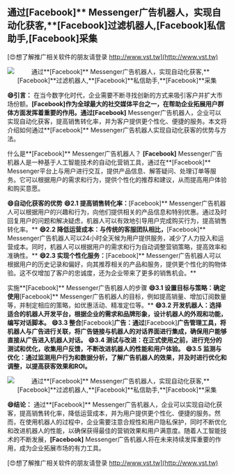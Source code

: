 ## **通过**[Facebook]** Messenger广告机器人，实现自动化获客,**[Facebook]**过滤机器人,**[Facebook]**私信助手,**[Facebook]**采集**

[😍想了解推广相关软件的朋友请登录 http://www.vst.tw](http://www.vst.tw)

 <center><img src="https://vst.tw/MP4/tuiguang/png/3.png" alt="通过**[Facebook]** Messenger广告机器人，实现自动化获客,**[Facebook]**过滤机器人,**[Facebook]**私信助手,**[Facebook]**采集"></center>

**😄引言：**
在当今数字化时代，企业需要不断寻找创新的方式来吸引客户并扩大市场份额。**[Facebook]**作为全球最大的社交媒体平台之一，在帮助企业拓展用户群体方面发挥着重要的作用。通过**[Facebook]** Messenger广告机器人，企业可以实现自动化获客，提高销售转化率，并为客户提供更个性化、便捷的服务。本文将介绍如何通过**[Facebook]** Messenger广告机器人实现自动化获客的优势与方法。

什么是**[Facebook]** Messenger广告机器人？
**[Facebook]** Messenger广告机器人是一种基于人工智能技术的自动化营销工具，通过在**[Facebook]** Messenger平台上与用户进行交互，提供产品信息、解答疑问、处理订单等服务。它可以根据用户的需求和行为，提供个性化的推荐和建议，从而提高用户体验和购买意愿。

**😄自动化获客的优势**
**😄2.1 提高销售转化率：**[Facebook]** Messenger广告机器人可以根据用户的兴趣和行为，向他们提供相关的产品信息和特别优惠。通过及时回复用户的问题和解决疑虑，机器人可以有效地引导用户完成购买行为，提高销售转化率。**
**😄2.2 降低运营成本：与传统的客服团队相比，**[Facebook]** Messenger广告机器人可以24小时全天候为用户提供服务，减少了人力投入和运营成本。同时，机器人可以根据用户的需求和行为自动调整营销策略，提高效率和准确性。**
**😄2.3 实现个性化服务：**[Facebook]** Messenger广告机器人可以根据用户的历史记录和偏好，向其推荐相关的产品和服务，提供更个性化的购物体验。这不仅增加了客户的忠诚度，还为企业带来了更多的销售机会。**

实施**[Facebook]** Messenger广告机器人的步骤
**😄3.1 设置目标与策略：确定使用**[Facebook]** Messenger广告机器人的目标，例如提高销量、增加订阅数量等，并制定相应的策略，如优惠活动、精准定位等。**
**😄3.2 开发机器人：选择适合的机器人开发平台，根据企业的需求和品牌形象，设计机器人的外观和功能，编写对话脚本。**
**😄3.3 整合**[Facebook]**广告：通过**[Facebook]**广告管理工具，将机器人与广告进行关联，将广告链接与机器人的对话界面进行集成，确保用户能够直接从广告进入机器人对话。**
**😄3.4 测试与改进：在正式使用之前，进行充分的测试和优化，收集用户反馈，不断改进机器人的性能和用户体验。**
**😄3.5 监测与优化：通过监测用户行为和数据分析，了解广告机器人的效果，并及时进行优化和调整，以提高获客效果和ROI。**

 <center><img src="https://vst.tw/MP4/tuiguang/png/7.png" alt="通过**[Facebook]** Messenger广告机器人，实现自动化获客,**[Facebook]**过滤机器人,**[Facebook]**私信助手,**[Facebook]**采集"></center>

**😄结论：**
通过**[Facebook]** Messenger广告机器人，企业可以实现自动化获客，提高销售转化率，降低运营成本，并为用户提供更个性化、便捷的服务。然而，在使用机器人的过程中，企业需要注意合规性和用户隐私保护，同时不断优化和改进机器人的性能，以确保获得最佳的营销效果和用户满意度。随着人工智能技术的不断发展，**[Facebook]** Messenger广告机器人将在未来持续发挥重要的作用，成为企业拓展市场的有力工具。

[😍想了解推广相关软件的朋友请登录 http://www.vst.tw](http://www.vst.tw)



